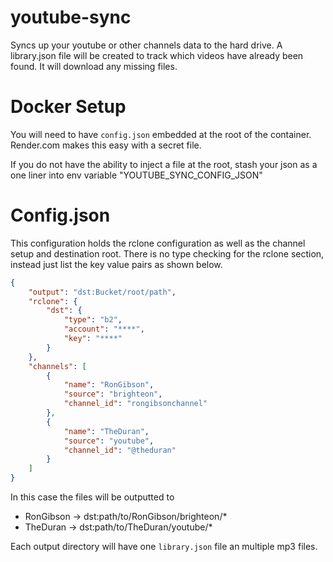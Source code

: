 # youtube-sync

Syncs up your youtube or other channels data to the hard drive. A library.json file will be created to track which videos have already been found. It will download any missing files.

# Docker Setup

You will need to have `config.json` embedded at the root of the container. Render.com makes this easy with a secret file.

If you do not have the ability to inject a file at the root, stash your json as a one liner into env variable "YOUTUBE_SYNC_CONFIG_JSON"

# Config.json

This configuration holds the rclone configuration as well as the channel setup and destination root. There is no type checking for the rclone section, instead
just list the key value pairs as shown below.

```json
{
    "output": "dst:Bucket/root/path",
    "rclone": {
        "dst": {
            "type": "b2",
            "account": "****",
            "key": "****"
        }
    },
    "channels": [
        {
            "name": "RonGibson",
            "source": "brighteon",
            "channel_id": "rongibsonchannel"
        },
        {
            "name": "TheDuran",
            "source": "youtube",
            "channel_id": "@theduran"
        }
    ]
}
```

In this case the files will be outputted to

  * RonGibson -> dst:path/to/RonGibson/brighteon/*
  * TheDuran -> dst:path/to/TheDuran/youtube/*

Each output directory will have one `library.json` file an multiple mp3 files.